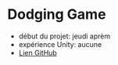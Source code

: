 # Dodging Game

- début du projet: jeudi aprèm
- expérience Unity: aucune
- [Lien GitHub](https://github.com/ComePicard/dodging-game)